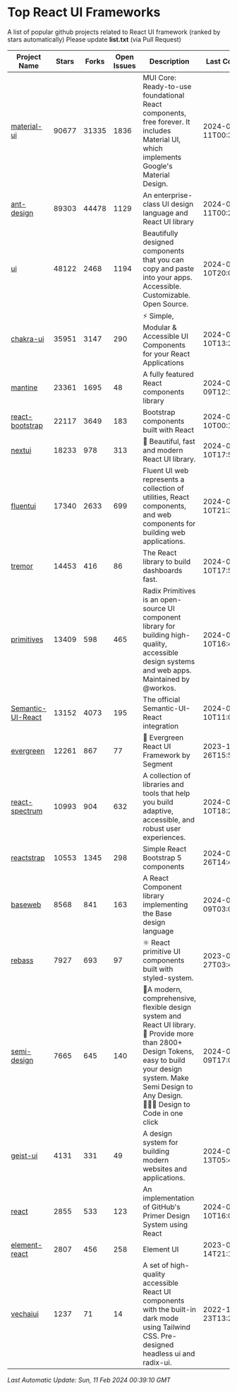 # Top React UI Frameworks

A list of popular github projects related to React UI framework (ranked by stars automatically)
Please update **list.txt** (via Pull Request)

| Project Name | Stars | Forks | Open Issues | Description | Last Commit |
| ------------ | ----- | ----- | ----------- | ----------- | ----------- |
| [material-ui](https://github.com/mui/material-ui) |90677|31335|1836|MUI Core: Ready-to-use foundational React components, free forever. It includes Material UI, which implements Google&#39;s Material Design.|2024-02-11T00:39:06Z|
| [ant-design](https://github.com/ant-design/ant-design) |89303|44478|1129|An enterprise-class UI design language and React UI library|2024-02-11T00:27:41Z|
| [ui](https://github.com/shadcn-ui/ui) |48122|2468|1194|Beautifully designed components that you can copy and paste into your apps. Accessible. Customizable. Open Source.|2024-02-10T20:07:13Z|
| [chakra-ui](https://github.com/chakra-ui/chakra-ui) |35951|3147|290|⚡️ Simple, Modular &amp; Accessible UI Components for your React Applications|2024-02-10T13:28:13Z|
| [mantine](https://github.com/mantinedev/mantine) |23361|1695|48|A fully featured React components library|2024-02-09T12:17:57Z|
| [react-bootstrap](https://github.com/react-bootstrap/react-bootstrap) |22117|3649|183|Bootstrap components built with React|2024-02-10T00:16:29Z|
| [nextui](https://github.com/nextui-org/nextui) |18233|978|313|🚀   Beautiful, fast and modern React UI library.|2024-02-10T17:51:46Z|
| [fluentui](https://github.com/microsoft/fluentui) |17340|2633|699|Fluent UI web represents a collection of utilities, React components, and web components for building web applications.|2024-02-10T21:30:21Z|
| [tremor](https://github.com/tremorlabs/tremor) |14453|416|86|The React library to build dashboards fast.|2024-02-10T17:51:13Z|
| [primitives](https://github.com/radix-ui/primitives) |13409|598|465|Radix Primitives is an open-source UI component library for building high-quality, accessible design systems and web apps. Maintained by @workos.|2024-02-10T16:45:09Z|
| [Semantic-UI-React](https://github.com/Semantic-Org/Semantic-UI-React) |13152|4073|195|The official Semantic-UI-React integration|2024-02-10T11:00:59Z|
| [evergreen](https://github.com/segmentio/evergreen) |12261|867|77|🌲 Evergreen React UI Framework by Segment|2023-12-26T15:50:08Z|
| [react-spectrum](https://github.com/adobe/react-spectrum) |10993|904|632|A collection of libraries and tools that help you build adaptive, accessible, and robust user experiences.|2024-02-10T18:27:50Z|
| [reactstrap](https://github.com/reactstrap/reactstrap) |10553|1345|298|Simple React Bootstrap 5 components|2024-01-26T14:49:32Z|
| [baseweb](https://github.com/uber/baseweb) |8568|841|163|A React Component library implementing the Base design language|2024-01-09T03:03:22Z|
| [rebass](https://github.com/rebassjs/rebass) |7927|693|97|:atom_symbol: React primitive UI components built with styled-system.|2023-07-27T03:42:53Z|
| [semi-design](https://github.com/DouyinFE/semi-design) |7665|645|140|🚀A modern, comprehensive, flexible design system and React UI library. 🎨 Provide more than 2800+ Design Tokens, easy to build your design system. Make Semi Design to Any Design.  🧑🏻‍💻 Design to Code in one click |2024-02-09T17:02:01Z|
| [geist-ui](https://github.com/geist-org/geist-ui) |4131|331|49|A design system for building modern websites and applications.|2024-01-13T05:49:45Z|
| [react](https://github.com/primer/react) |2855|533|123|An implementation of GitHub&#39;s Primer Design System using React|2024-02-10T16:04:40Z|
| [element-react](https://github.com/ElemeFE/element-react) |2807|456|258|Element UI|2023-01-14T21:13:08Z|
| [vechaiui](https://github.com/vechai/vechaiui) |1237|71|14|A set of high-quality accessible React UI components with the built-in dark mode using Tailwind CSS. Pre-designed headless ui and radix-ui.|2022-12-23T13:29:41Z|

*Last Automatic Update: Sun, 11 Feb 2024 00:39:10 GMT*